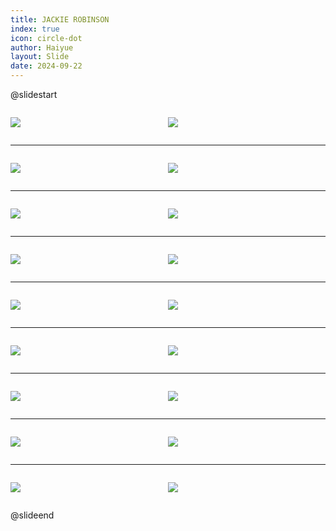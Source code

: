 ```yaml
---
title: JACKIE ROBINSON
index: true
icon: circle-dot
author: Haiyue
layout: Slide
date: 2024-09-22
---
```

 
@slidestart

<div style="display:flex">
<div style="flex:1">

![](https://raw.githubusercontent.com/yclord/reading/refs/heads/master/english/Level-Q/JACKIE%20ROBINSON/001.webp)
</div>
<div style="flex:1">

![](https://raw.githubusercontent.com/yclord/reading/refs/heads/master/english/Level-Q/JACKIE%20ROBINSON/002.webp)
</div>
</div>

---

<div style="display:flex">
<div style="flex:1">

![](https://raw.githubusercontent.com/yclord/reading/refs/heads/master/english/Level-Q/JACKIE%20ROBINSON/003.webp)
</div>
<div style="flex:1">

![](https://raw.githubusercontent.com/yclord/reading/refs/heads/master/english/Level-Q/JACKIE%20ROBINSON/004.webp)
</div>
</div>

---

<div style="display:flex">
<div style="flex:1">

![](https://raw.githubusercontent.com/yclord/reading/refs/heads/master/english/Level-Q/JACKIE%20ROBINSON/005.webp)
</div>
<div style="flex:1">

![](https://raw.githubusercontent.com/yclord/reading/refs/heads/master/english/Level-Q/JACKIE%20ROBINSON/006.webp)
</div>
</div>

---

<div style="display:flex">
<div style="flex:1">

![](https://raw.githubusercontent.com/yclord/reading/refs/heads/master/english/Level-Q/JACKIE%20ROBINSON/007.webp)
</div>
<div style="flex:1">

![](https://raw.githubusercontent.com/yclord/reading/refs/heads/master/english/Level-Q/JACKIE%20ROBINSON/008.webp)
</div>
</div>

---

<div style="display:flex">
<div style="flex:1">

![](https://raw.githubusercontent.com/yclord/reading/refs/heads/master/english/Level-Q/JACKIE%20ROBINSON/009.webp)
</div>
<div style="flex:1">

![](https://raw.githubusercontent.com/yclord/reading/refs/heads/master/english/Level-Q/JACKIE%20ROBINSON/010.webp)
</div>
</div>

---

<div style="display:flex">
<div style="flex:1">

![](https://raw.githubusercontent.com/yclord/reading/refs/heads/master/english/Level-Q/JACKIE%20ROBINSON/011.webp)
</div>
<div style="flex:1">

![](https://raw.githubusercontent.com/yclord/reading/refs/heads/master/english/Level-Q/JACKIE%20ROBINSON/012.webp)
</div>
</div>

---

<div style="display:flex">
<div style="flex:1">

![](https://raw.githubusercontent.com/yclord/reading/refs/heads/master/english/Level-Q/JACKIE%20ROBINSON/013.webp)
</div>
<div style="flex:1">

![](https://raw.githubusercontent.com/yclord/reading/refs/heads/master/english/Level-Q/JACKIE%20ROBINSON/014.webp)
</div>
</div>

---

<div style="display:flex">
<div style="flex:1">

![](https://raw.githubusercontent.com/yclord/reading/refs/heads/master/english/Level-Q/JACKIE%20ROBINSON/015.webp)
</div>
<div style="flex:1">

![](https://raw.githubusercontent.com/yclord/reading/refs/heads/master/english/Level-Q/JACKIE%20ROBINSON/016.webp)
</div>
</div>

---

<div style="display:flex">
<div style="flex:1">

![](https://raw.githubusercontent.com/yclord/reading/refs/heads/master/english/Level-Q/JACKIE%20ROBINSON/017.webp)
</div>
<div style="flex:1">

![](https://raw.githubusercontent.com/yclord/reading/refs/heads/master/english/Level-Q/JACKIE%20ROBINSON/018.webp)
</div>
</div>

@slideend